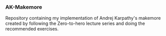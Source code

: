 ### AK-Makemore

Repository containing my implementation of Andrej Karpathy's makemore
created by following the Zero-to-hero lecture series and doing 
the recommended exercises.
